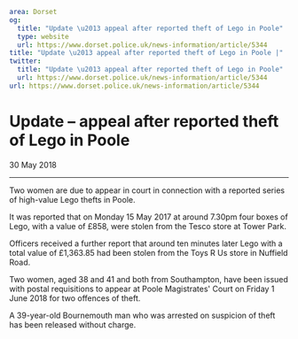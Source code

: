```yaml
area: Dorset
og:
  title: "Update \u2013 appeal after reported theft of Lego in Poole"
  type: website
  url: https://www.dorset.police.uk/news-information/article/5344
title: "Update \u2013 appeal after reported theft of Lego in Poole |"
twitter:
  title: "Update \u2013 appeal after reported theft of Lego in Poole"
  url: https://www.dorset.police.uk/news-information/article/5344
url: https://www.dorset.police.uk/news-information/article/5344
```

# Update – appeal after reported theft of Lego in Poole

30 May 2018

* * *

Two women are due to appear in court in connection with a reported series of high-value Lego thefts in Poole.

It was reported that on Monday 15 May 2017 at around 7.30pm four boxes of Lego, with a value of £858, were stolen from the Tesco store at Tower Park.

Officers received a further report that around ten minutes later Lego with a total value of £1,363.85 had been stolen from the Toys R Us store in Nuffield Road.

Two women, aged 38 and 41 and both from Southampton, have been issued with postal requisitions to appear at Poole Magistrates' Court on Friday 1 June 2018 for two offences of theft.

A 39-year-old Bournemouth man who was arrested on suspicion of theft has been released without charge.
